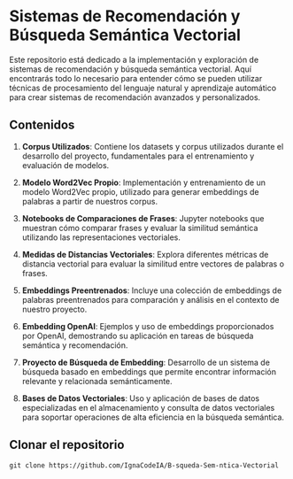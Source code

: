 # Sistemas de Recomendación y Búsqueda Semántica Vectorial

Este repositorio está dedicado a la implementación y exploración de sistemas de recomendación y búsqueda semántica vectorial. Aquí encontrarás todo lo necesario para entender cómo se pueden utilizar técnicas de procesamiento del lenguaje natural y aprendizaje automático para crear sistemas de recomendación avanzados y personalizados.

## Contenidos

1. **Corpus Utilizados**: Contiene los datasets y corpus utilizados durante el desarrollo del proyecto, fundamentales para el entrenamiento y evaluación de modelos.

2. **Modelo Word2Vec Propio**: Implementación y entrenamiento de un modelo Word2Vec propio, utilizado para generar embeddings de palabras a partir de nuestros corpus.

3. **Notebooks de Comparaciones de Frases**: Jupyter notebooks que muestran cómo comparar frases y evaluar la similitud semántica utilizando las representaciones vectoriales.

4. **Medidas de Distancias Vectoriales**: Explora diferentes métricas de distancia vectorial para evaluar la similitud entre vectores de palabras o frases.

5. **Embeddings Preentrenados**: Incluye una colección de embeddings de palabras preentrenados para comparación y análisis en el contexto de nuestro proyecto.

6. **Embedding OpenAI**: Ejemplos y uso de embeddings proporcionados por OpenAI, demostrando su aplicación en tareas de búsqueda semántica y recomendación.

7. **Proyecto de Búsqueda de Embedding**: Desarrollo de un sistema de búsqueda basado en embeddings que permite encontrar información relevante y relacionada semánticamente.

8. **Bases de Datos Vectoriales**: Uso y aplicación de bases de datos especializadas en el almacenamiento y consulta de datos vectoriales para soportar operaciones de alta eficiencia en la búsqueda semántica.

## Clonar el repositorio

```
git clone https://github.com/IgnaCodeIA/B-squeda-Sem-ntica-Vectorial
```


